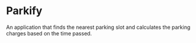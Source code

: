 # Parkify
An application that finds the nearest parking slot and calculates the parking charges based on the time passed.
